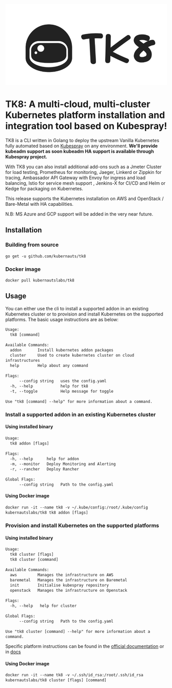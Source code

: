 ![Logo](docs/images/tk8.png)

# TK8: A multi-cloud, multi-cluster Kubernetes platform installation and integration tool based on Kubespray!

TK8 is a CLI written in Golang to deploy the upstream Vanilla Kubernetes fully automated based on [Kubespray](https://github.com/kubernetes-incubator/kubespray) on any environment. **We'll provide kubeadm support as soon kubeadm HA support is available through Kubespray project.**

With TK8 you can also install additional add-ons such as a Jmeter Cluster for load testing, Prometheus for monitoring, Jaeger, Linkerd or Zippkin for tracing, Ambassador API Gateway with Envoy for ingress and load balancing, Istio for service mesh support , Jenkins-X for CI/CD and Helm or Kedge for packaging on Kubernetes.

This release supports the Kubernetes installation on AWS and OpenStack / Bare-Metal with HA capabilities.

N.B: MS Azure and GCP support will be added in the very near future.

## Installation

### Building from source

```shell
go get -u github.com/kubernauts/tk8
```

### Docker image

```shell
docker pull kubernautslabs/tk8
```

## Usage

You can either use the cli to install a supported addon in an existing Kubernetes cluster or to provision and install Kubernetes on the supported platforms. The basic usage instructions are as below:

```shell
Usage:
  tk8 [command]

Available Commands:
  addon       Install kubernetes addon packages
  cluster     Used to create kubernetes cluster on cloud infrastructures
  help        Help about any command

Flags:
      --config string   uses the config.yaml
  -h, --help            help for tk8
  -t, --toggle          Help message for toggle

Use "tk8 [command] --help" for more information about a command.
```

### Install a supported addon in an existing Kubernetes cluster

#### Using installed binary

```shell
Usage:
  tk8 addon [flags]

Flags:
  -h, --help      help for addon
  -m, --monitor   Deploy Monitoring and Alerting
  -r, --rancher   Deploy Rancher

Global Flags:
      --config string   Path to the config.yaml
```

#### Using Docker image

```shell
docker run -it --name tk8 -v ~/.kube/config:/root/.kube/config kubernautslabs/tk8 tk8 addon [flags]
```

### Provision and install Kubernetes on the supported platforms

#### Using installed binary

```shell
Usage:
  tk8 cluster [flags]
  tk8 cluster [command]

Available Commands:
  aws         Manages the infrastructure on AWS
  baremetal   Manages the infrastructure on Baremetal
  init        Initialise kubespray repository
  openstack   Manages the infrastructure on Openstack

Flags:
  -h, --help   help for cluster

Global Flags:
      --config string   Path to the config.yaml

Use "tk8 cluster [command] --help" for more information about a command.
```

Specific platform instructions can be found in the [official documentation](https://kubernauts.gitbooks.io/tk8/content/) or in [docs](docs/)

#### Using Docker image

```shell
docker run -it --name tk8 -v ~/.ssh/id_rsa:/root/.ssh/id_rsa kubernautslabs/tk8 cluster [flags] [command]
```



